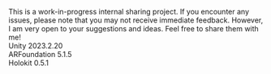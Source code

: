 This is a work-in-progress internal sharing project. If you encounter any issues, please note that you may not receive immediate feedback. However, I am very open to your suggestions and ideas. Feel free to share them with me!  
Unity 2023.2.20  
ARFoundation 5.1.5  
Holokit 0.5.1  

